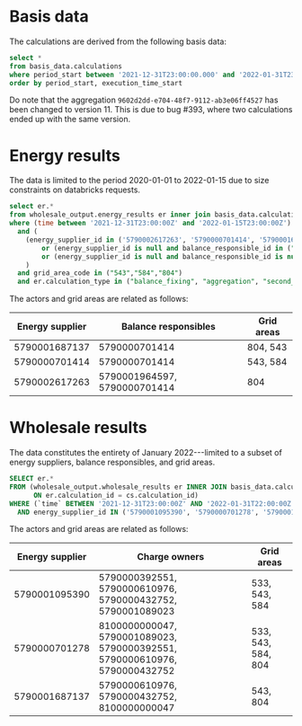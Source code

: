 # Basis data

The calculations are derived from the following basis data:

```sql
select *
from basis_data.calculations
where period_start between '2021-12-31T23:00:00.000' and '2022-01-31T23:00:00.000'
order by period_start, execution_time_start
```

Do note that the aggregation `9602d2dd-e704-48f7-9112-ab3e06ff4527` has been changed to version 11. This is due to bug
#393, where two calculations ended up with the same version.

# Energy results

The data is limited to the period 2020-01-01 to 2022-01-15 due to size constraints on databricks requests.

```sql
select er.*
from wholesale_output.energy_results er inner join basis_data.calculations cs on er.calculation_id = cs.calculation_id
where (time between '2021-12-31T23:00:00Z' and '2022-01-15T23:00:00Z')
  and (
    (energy_supplier_id in ('5790002617263', '5790000701414', '5790001687137'))
        or (energy_supplier_id is null and balance_responsible_id in ("5790000701414","5790001964597"))
        or (energy_supplier_id is null and balance_responsible_id is null)
    )
  and grid_area_code in ("543","584","804")
  and er.calculation_type in ("balance_fixing", "aggregation", "second_correction_settlement", "third_correction_settlement")
```

The actors and grid areas are related as follows:

| Energy supplier | Balance responsibles         | Grid areas |
|-----------------|------------------------------|------------|
| 5790001687137   | 5790000701414                | 804, 543   |
| 5790000701414   | 5790000701414                | 543, 584   |
| 5790002617263   | 5790001964597, 5790000701414 | 804        |

# Wholesale results

The data constitutes the entirety of January 2022---limited to a subset of energy suppliers, balance responsibles, and
grid areas.

```sql
SELECT er.*
FROM (wholesale_output.wholesale_results er INNER JOIN basis_data.calculations cs
      ON er.calculation_id = cs.calculation_id)
WHERE (`time` BETWEEN '2021-12-31T23:00:00Z' AND '2022-01-31T22:00:00Z')
  AND energy_supplier_id IN ('5790001095390', '5790000701278', '5790001687137')
```

The actors and grid areas are related as follows:

| Energy supplier | Charge owners                                                             | Grid areas         |
|-----------------|---------------------------------------------------------------------------|--------------------|
| 5790001095390   | 5790000392551, 5790000610976, 5790000432752, 5790001089023                | 533, 543, 584      |
| 5790000701278   | 8100000000047, 5790001089023, 5790000392551, 5790000610976, 5790000432752 | 533, 543, 584, 804 |
| 5790001687137   | 5790000610976, 5790000432752, 8100000000047                               | 543, 804           |